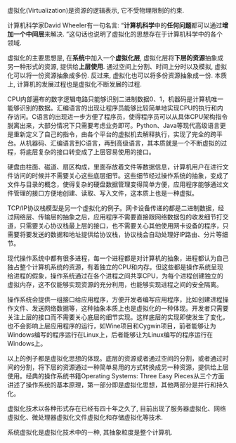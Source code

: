 
虚拟化(Virtualization)是资源的逻辑表示, 它不受物理限制的约束.

计算机科学家David Wheeler有一句名言: “**计算机科学**中的**任何问题**都可以通过**增加一个中间层**来解决. ”这句话也说明了虚拟化的思想存在于计算机科学中的各个领域. 

虚拟化的主要思想是, 在**系统**中加入一个**虚拟化层**, 虚拟化层将**下层的资源**抽象成另一种形式的资源, 提供给**上层使用**. 通过空间上分割、时间上分时以及模拟, 虚拟化可以将一份资源抽象成多份. 反过来, 虚拟化也可以将多份资源抽象成一份. 本质上, 计算机的发展过程也是虚拟化不断发展的过程. 

CPU内部遍布的数字逻辑电路只能够识别二进制数据0、1，机器码是计算机唯一能够识别的数据。汇编语言的出现让程序员能够比较简单地实现CPU的执行和内存访问。C语言的出现进一步方便了程序员，使得程序员可以从具体CPU架构指令脱离出来，大部分情况下只需要考虑业务即可。Python、Java等现代高级语言更是重新定义了自己的指令，由各个平台的虚拟机去解释执行，实现了完全的跨平台。从机器码、汇编语言到C语言，再到高级语言，其本质就是一个不断虚拟的过程，将底层复杂的接口转变成了上层容易使用的接口。

硬盘由柱面、磁道、扇区构成，里面存放着文件等数据信息，计算机用户在进行文件访问的时候并不需要关心这些底层细节。这些细节经过操作系统的抽象，变成了文件与目录的概念，使得复杂的硬盘数据管理变得简单方便，应用程序能够通过文件管理的接口方便地创建、读取、写入文件，这本质上也是一种虚拟。

TCP/IP协议栈模型是另一个虚拟化的例子。网卡设备传递的都是二进制数据，经过网络层、传输层的抽象之后，应用程序不需要直接跟网络数据包的收发细节打交道，只需要关心协议栈最上层的接口，也不需要关心其他使用网卡设备的程序，只需要将要发送的数据和地址提供给协议栈，协议栈会自动处理好IP路由、分片等细节。

现代操作系统中都有很多进程，每一个进程都是对计算机的抽象，进程都认为自己独占整个计算机系统的资源，有着独立的CPU和内存。但这些都是操作系统呈现给进程的假象，操作系统通过在各个进程之间共享CPU，为每个进程创建独立的虚拟内存，这不仅能够实现资源的充分利用，也能够实现进程之间的安全隔离。

操作系统会提供一组接口给应用程序，方便开发者编写应用程序，比如创建进程操作文件、发送网络数据等，这种抽象本质上也是虚拟化的一种体现。开发者只需要关注上层的接口而不需要关心底层的细节实现。这样底层的实现即使发生了变化，也不会影响上层应用程序的运行，如Wine项目和Cygwin项目，前者能够让为Windows编写的程序运行在Linux上，后者能够让为Linux编写的程序运行在Windows上。

以上的例子都是虚拟化思想的体现。底层的资源或者通过空间的分割，或者通过时间的分割，将下层的资源通过一种简单易用的方式转换成另一种资源，提供给上层使用。经典的操作系统书籍Operating Systems: Three Easy Pieces从三个方面讲述了操作系统的基本原理，第一部分即是虚拟化思想，其他两部分是并行和持久化。

虚拟化技术以各种形式存在已经有四十年之久了, 目前出现了服务器虚拟化、网络虚拟化、微处理器虚拟化文件虚拟化和存储虚拟化等技术.

系统虚拟化是虚拟化技术中的一种, 其抽象粒度是整个计算机.







